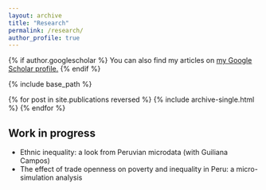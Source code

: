 ```yaml
---
layout: archive
title: "Research"
permalink: /research/
author_profile: true
---
```


{% if author.googlescholar %}
  You can also find my articles on <u><a href="{{author.googlescholar}}">my Google Scholar profile</a>.</u>
{% endif %}

{% include base_path %}

{% for post in site.publications reversed %}
  {% include archive-single.html %}
{% endfor %}

## Work in progress

* Ethnic inequality: a look from Peruvian microdata (with Guiliana Campos)
* The effect of trade openness on poverty and inequality in Peru: a micro-simulation analysis